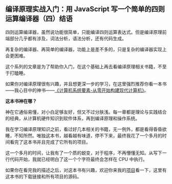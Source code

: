 ## 编译原理实战入门：用 JavaScript 写一个简单的四则运算编译器（四）结语
四则运算编译器，虽然说功能很简单，只能编译四则运算表达式。但是编译原理前端部分几乎都有涉及，词法分析，语法分析，还有代码生成。

再复杂的编译器、再简单的编译器，功能上是差不多的，只是复杂的编译器实现上会更困难。

这个系列的文章是为了帮助你入门，在这个基础上再去看编译原理相关书籍，不至于打瞌睡。

如果你对编译原理很有兴趣，并且想更深一步的学习，在这里强烈推荐你看一本书——我心目中的神书——[《计算机系统要素-从零开始构建现代计算机》](https://book.douban.com/subject/1998341/)。

**这本书神在哪？**

神在它通俗易懂，对小白足够友好，但又不过分肤浅。每一章都是理论与实践结合的经典，从计算机硬件知识到软件体系，再到编译原理和操作系统。

我在学习编译原理知识之前，看过好几本相关的书籍，无一例外，都是看得昏昏欲睡，不知所然。唯独这本书，越看越有味道，停不下来，最终我花了一个多月的时间看完了这本书并且完成了它所有的项目。

这一个多月的时间，让我有了一个质的蜕变，对于程序，不再懵懂无知。从写下一行代码开始，我就已经明白了这一个个字符最终会怎样在 CPU 中执行。

如果你在看完我的描述之后，对这本书有兴趣，欢迎你来我的[项目](https://github.com/woai3c/nand2tetris)看一下，这里有这本书的下载链接和所有项目的源码。

